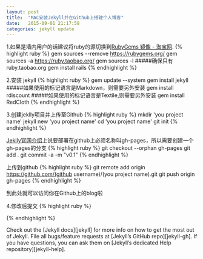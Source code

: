 ```yaml
---
layout: post
title:  "MAC安装Jekyll并在Github上搭建个人博客"
date:   2015-09-01 21:17:58
categories: jekyll update
---
```


1.如果是墙内用户的话建议将ruby的源切换到[RubyGems 镜像 - 淘宝网][ruby-taobao].
{% highlight ruby %}
gem sources --remove https://rubygems.org/
gem sources -a https://ruby.taobao.org/
gem sources -l
#####确保只有 ruby.taobao.org
gem install rails
{% endhighlight %}

2.安装 jekyll
{% highlight ruby %}
gem update --system
gem install jekyll
#####如果使用的标记语言是Markdown，则需要另外安装
gem install rdiscount
#####如果使用的标记语言是Textile,则需要另外安装
gem install RedCloth
{% endhighlight %}

3.创建jeklly项目并上传至Github
{% highlight ruby %}
mkdir 'you project name'
jekyll  new 'you project name'
cd 'you project name'
git init
{% endhighlight %}


[Jeklly官网介绍][project-pages]上说要部署在github上必须名称叫gh-pages，所以需要创建一个gh-pages的分支
{% highlight ruby %}
git checkout --orphan gh-pages
git add .
git commit -a -m "v0.1"
{% endhighlight %}


上传到github
{% highlight ruby %}
git remote add origin https://github.com/(github username)/(you project name).git
git push origin gh-pages
{% endhighlight %}


到此处就可以访问你在Github上的blog啦

4.修改后提交
{% highlight ruby %}

{% endhighlight %}

Check out the [Jekyll docs][jekyll] for more info on how to get the most out of Jekyll. File all bugs/feature requests at [Jekyll’s GitHub repo][jekyll-gh]. If you have questions, you can ask them on [Jekyll’s dedicated Help repository][jekyll-help].

[project-pages]:      http://jekyllrb.com/docs/github-pages/#project-pages
[ruby-taobao]:   http://ruby.taobao.org/